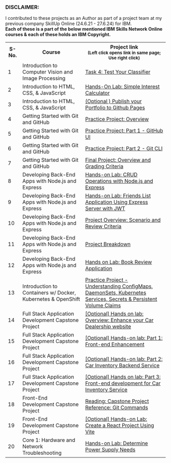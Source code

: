 
<h3>DISCLAIMER: </h3>
<p>  I contributed to these projects as an Author as part of a project team at my previous company SkillUp Online (24.6.21 - 27.6.24) for IBM. <br>
  <b> Each of these is a part of the below mentioned IBM Skills Network Online courses & each of these holds an IBM Copyright. </b>
</p>


<table>
  
  <tr>
    <th>S-No. </th>
    <th> Course </th>
    <th> Project link  <br> <sub> (Left click opens link in same page; Use right click) </sub> </th>
  </tr>

<tr>
      <td> 1 </td>
    <td>Introduction to Computer Vision and Image Processing</td>
    <td>  <a href='https://cf-courses-data.s3.us.cloud-object-storage.appdomain.cloud/IBMDeveloperSkillsNetwork-CV0101EN-SkillsNetwork/labs/FinalProject-SKO/task4workaround.md.html?origin=www.coursera.org' target='_blank'> Task 4: Test Your Classifier </a></td>
</tr>


<tr>
    <td> 2 </td>
   <td>Introduction to HTML, CSS, & JavaScript</td>
    <td>  <a href='https://cf-courses-data.s3.us.cloud-object-storage.appdomain.cloud/IBMDeveloperSkillsNetwork-CD0101EN-SkillsNetwork/labs/Project/practice-project-instructions_version3.md.html' target='_blank'> Hands-On Lab: Simple Interest Calculator </a></td>
</tr>
  
<tr>
  <td> 3 </td>
  <td>Introduction to HTML, CSS, & JavaScript</td>
  <td>  <a href='https://cf-courses-data.s3.us.cloud-object-storage.appdomain.cloud/IBMDeveloperSkillsNetwork-CD0101EN-SkillsNetwork/labs/Project/Final_Project_V3/optional-project_v3.md.html' target='_blank'> (Optional ) Publish your Portfolio to Github Pages </a></td>
</tr>

<tr>
    <td> 4 </td>
   <td> Getting Started with Git and GitHub </td>
    <td>  <a href='https://cf-courses-data.s3.us.cloud-object-storage.appdomain.cloud/IBM-CD0131EN-SkillsNetwork/labs/Practice_Project/scenario_and_overview.md.html' target='_blank'> Practice Project: Overview </a></td>
</tr>

<tr>
    <td> 5 </td>
   <td> Getting Started with Git and GitHub </td>
    <td>  <a href='https://cf-courses-data.s3.us.cloud-object-storage.appdomain.cloud/IBM-CD0131EN-SkillsNetwork/labs/Practice_Project/Part_1.md.html' target='_blank'> Practice Project: Part 1 - GitHub UI </a></td>
</tr>

<tr>
    <td> 6 </td>
   <td> Getting Started with Git and GitHub </td>
    <td>  <a href='https://cf-courses-data.s3.us.cloud-object-storage.appdomain.cloud/IBM-CD0131EN-SkillsNetwork/labs/Practice_Project/Part_2.md.html' target='_blank'> Practice Project: Part 2 - Git CLI </a></td>
</tr>

<tr>
    <td> 7 </td>
   <td> Getting Started with Git and GitHub </td>
    <td>  <a href='https://cf-courses-data.s3.us.cloud-object-storage.appdomain.cloud/IBM-CD0131EN-SkillsNetwork/labs/project/1-final-project-overview-instructional.md.html' target='_blank'> Final Project: Overview and Grading Criteria </a></td>
</tr>

<tr>
    <td> 8 </td>
   <td> Developing Back-End Apps with Node.js and Express </td>
    <td>  <a href='https://cf-courses-data.s3.us.cloud-object-storage.appdomain.cloud/IBMDeveloperSkillsNetwork-CD0220EN-SkillsNetwork/labs/Module3_ExpressJS/Hands-on_Lab_CRUD.md.html' target='_blank'> Hands-on Lab: CRUD Operations with Node.js and Express </a></td>
</tr>

<tr>
    <td> 9 </td>
   <td> Developing Back-End Apps with Node.js and Express </td>
    <td>  <a href='SkillsNetwork/labs/PracticeProject_FriendsList_WithAuth/instructions.md.html' target='_blank'> Hands-on Lab: Friends List Application Using Express Server with JWT </a></td>
</tr>

<tr>
    <td> 10 </td>
   <td> Developing Back-End Apps with Node.js and Express </td>
    <td>  <a href='https://cf-courses-data.s3.us.cloud-object-storage.appdomain.cloud/IBMDeveloperSkillsNetwork-CD0220EN-SkillsNetwork/labs/FinalProject/final-project_new/Project-Overview_Scenario-and-Review-Criteria.md.html' target='_blank'> Project Overview: Scenario and Review Criteria </a></td>
</tr>

<tr>
    <td> 11 </td>
   <td> Developing Back-End Apps with Node.js and Express </td>
    <td>  <a href='https://cf-courses-data.s3.us.cloud-object-storage.appdomain.cloud/IBMDeveloperSkillsNetwork-CD0220EN-SkillsNetwork/labs/FinalProject/final-project_new/Project-Breakdown.md.html' target='_blank'> Project Breakdown </a></td>
</tr>

<tr>
    <td> 12 </td>
   <td> Developing Back-End Apps with Node.js and Express </td>
    <td>  <a href='https://cf-courses-data.s3.us.cloud-object-storage.appdomain.cloud/IBMDeveloperSkillsNetwork-CD0220EN-SkillsNetwork/labs/FinalProject/final-project_new/final-project_new.md.html' target='_blank'> Hands on Lab: Book Review Application </a></td>
</tr>

<tr>
    <td> 13 </td>
   <td> Introduction to Containers w/ Docker, Kubernetes & OpenShift </td>
    <td>  <a href='https://cf-courses-data.static.labs.skills.network/OZOXNcyN_etyp4I85AJtCA/instructions-v1.md.html' target='_blank'> Practice Project - Understanding ConfigMaps, DaemonSets, Kubernetes Services, Secrets & Persistent Volume Claims </a></td>
</tr>

<tr>
    <td> 14 </td>
   <td> Full Stack Application Development Capstone Project </td>
    <td>  <a href='https://cf-courses-data.s3.us.cloud-object-storage.appdomain.cloud/IBM-CD0321EN-SkillsNetwork/labs/v2/enhancement/Overview-Enhance_your_Car_Dealership_website.md.html' target='_blank'> [Optional] Hands on lab: Overview: Enhance your Car Dealership website </a></td>
</tr>

<tr>
    <td> 15 </td>
   <td> Full Stack Application Development Capstone Project </td>
    <td>  <a href='https://cf-courses-data.s3.us.cloud-object-storage.appdomain.cloud/IBM-CD0321EN-SkillsNetwork/labs/v2/enhancement/Part1-FrontEndEnhancement.md.html' target='_blank'> [Optional] Hands-on lab: Part 1: Front-end Enhancement </a></td>
</tr>

<tr>
    <td> 16 </td>
   <td> Full Stack Application Development Capstone Project </td>
    <td>  <a href='https://cf-courses-data.s3.us.cloud-object-storage.appdomain.cloud/IBM-CD0321EN-SkillsNetwork/labs/v2/enhancement/Part2-Car_Inventory_Backend_Service.md.html' target='_blank'> [Optional] Hands-on lab: Part 2: Car Inventory Backend Service </a></td>
</tr>

<tr>
    <td> 17 </td>
   <td> Full Stack Application Development Capstone Project </td>
    <td>  <a href='https://cf-courses-data.s3.us.cloud-object-storage.appdomain.cloud/IBM-CD0321EN-SkillsNetwork/labs/v2/enhancement/Part3-FrontEnd_for_Car_Inventory_Service.md.html' target='_blank'> [Optional] Hands on lab: Part 3: Front-end development for Car Inventory Service </a></td>
</tr>

<tr>
    <td> 18 </td>
   <td> Front-End Development Capstone Project </td>
    <td>  <a href='https://cf-courses-data.static.labs.skills.network/Er0P-NR6MdEQkLA3J-xqUA/github-commands-v1.md.html' target='_blank'> Reading: Capstone Project Reference: Git Commands </a></td>
</tr>

<tr>
    <td> 19 </td>
   <td> Front-End Development Capstone Project </td>
    <td>  <a href='https://cf-courses-data.static.labs.skills.network/6pvfuOGl0g3nMnibYUUbsw/Setup-ReactEnv-with-VITE-v1.md.html' target='_blank'> [Optional] Hands-on Lab: Create a React Project Using Vite </a></td>
</tr>

<tr>
    <td> 20 </td>
   <td> Core 1: Hardware and Network Troubleshooting </td>
    <td>  <a href='https://cf-courses-data.s3.us.cloud-object-storage.appdomain.cloud/IBMSkillsNetwork-CS0301EN-SkillsNetwork/labs/Module3/Determine_power_supply_needs.md.html' target='_blank'> Hands-on Lab: Determine Power Supply Needs </a></td>
</tr>
  
</table>
